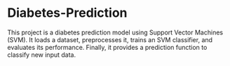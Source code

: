 # Diabetes-Prediction
This project is a diabetes prediction model using Support Vector Machines (SVM). It loads a dataset, preprocesses it, trains an SVM classifier, and evaluates its performance. Finally, it provides a prediction function to classify new input data.
